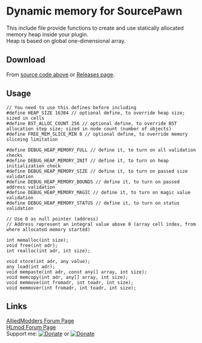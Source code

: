 # Dynamic memory for SourcePawn
This include file provide functions to create and use statically allocated memory heap inside your plugin.  
Heap is based on global one-dimensional array.
## Download
From [source code above](https://github.com/Kailo97/sp-dynamic-memory/blob/master/memory.inc) or [Releases page](https://github.com/Kailo97/sp-dynamic-memory/releases).
## Usage
```sourcepawn
// You need to use this defines before including
#define HEAP_SIZE 16384 // optional define, to override heap size; sized in cells
#define BST_ALLOC_COUNT 256 // optional define, to override BST allocation step size; sized in node count (number of objects)
#define FREE_MEM_SLICE_MIN 8 // optional define, to override memory sliceing limitation

#define DEBUG_HEAP_MEMORY_FULL // define it, to turn on all validation checks
#define DEBUG_HEAP_MEMORY_INIT // define it, to turn on heap initialization check
#define DEBUG_HEAP_MEMORY_SIZE // define it, to turn on passed size validation
#define DEBUG_HEAP_MEMORY_BOUNDS // define it, to turn on passed address validation
#define DEBUG_HEAP_MEMORY_MAGIC // define it, to turn on magic value validation
#define DEBUG_HEAP_MEMORY_STATUS // define it, to turn on status validation

// Use 0 as null pointer (address)
// Address represent an integral value above 0 (array cell index, from where allocated memory started)

int memalloc(int size);
void free(int adr);
int realloc(int adr, int size);

void store(int adr, any value);
any load(int adr);
void mempaste(int adr, const any[] array, int size);
void memcopy(int adr, any[] array, int size);
void memmove(int fromadr, int toadr, int size);
void memmover(int fromadr, int toadr, int size);
```
## Links
[AlliedModders Forum Page][1]  
[HLmod Forum Page][2]  
Support me: [![Donate](https://img.shields.io/badge/Donate-PayPal-green.svg)][3] or [![Donate](https://img.shields.io/badge/Donate-Qiwi-green.svg)][4]

[1]: / 
[2]: / 
[3]: https://www.paypal.me/KailoTM
[4]: https://qiwi.me/kailo
